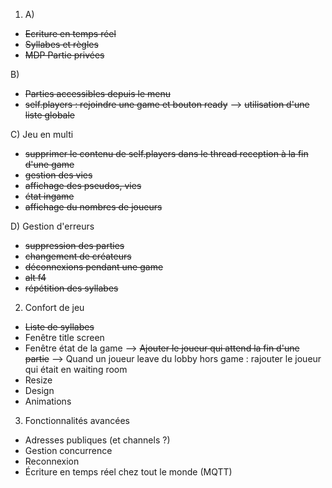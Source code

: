 1) A) 
- ~~Ecriture en temps réel~~
- ~~Syllabes et règles~~
- ~~MDP Partie privées~~

B) 
- ~~Parties accessibles depuis le menu~~
- ~~self.players : rejoindre une game et bouton ready~~
    --> ~~utilisation d'une liste globale~~

C) Jeu en multi
- ~~supprimer le contenu de self.players dans le thread reception à la fin d'une game~~
- ~~gestion des vies~~
- ~~affichage des pseudos, vies~~
- ~~état ingame~~
- ~~affichage du nombres de joueurs~~

D) Gestion d'erreurs
- ~~suppression des parties~~
- ~~changement de créateurs~~
- ~~déconnexions pendant une game~~
- ~~alt f4~~
- ~~répétition des syllabes~~

2) Confort de jeu
- ~~Liste de syllabes~~
- Fenêtre title screen
- Fenêtre état de la game
--> ~~Ajouter le joueur qui attend la fin d'une partie~~
--> Quand un joueur leave du lobby hors game : rajouter le joueur qui était en waiting room
- Resize
- Design
- Animations

3) Fonctionnalités avancées
- Adresses publiques (et channels ?)
- Gestion concurrence
- Reconnexion
- Écriture en temps réel chez tout le monde (MQTT)


